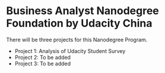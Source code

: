 # Business Analyst Nanodegree Foundation by Udacity China

There will be three projects for this Nanodegree Program. 

* Project 1: Analysis of Udacity Student Survey
* Project 2: To be added
* Project 3: To be added